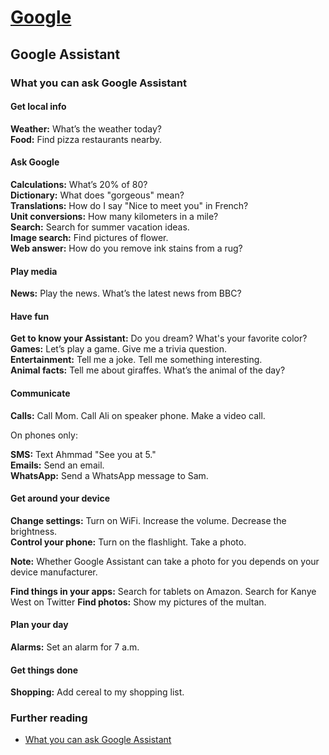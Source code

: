 # [Google](../docs/index.md)

## Google Assistant

### What you can ask Google Assistant

#### Get local info

**Weather:** What’s the weather today?  
**Food:** Find pizza restaurants nearby.  

#### Ask Google

**Calculations:** What’s 20% of 80?  
**Dictionary:** What does "gorgeous" mean?  
**Translations:** How do I say "Nice to meet you" in French?  
**Unit conversions:** How many kilometers in a mile?  
**Search:** Search for summer vacation ideas.  
**Image search:** Find pictures of flower.  
**Web answer:** How do you remove ink stains from a rug?  

#### Play media

**News:** Play the news. What’s the latest news from BBC?

#### Have fun

**Get to know your Assistant:** Do you dream? What's your favorite color?  
**Games:** Let’s play a game. Give me a trivia question.  
**Entertainment:** Tell me a joke. Tell me something interesting.  
**Animal facts:** Tell me about giraffes. What’s the animal of the day?

#### Communicate

**Calls:** Call Mom. Call Ali on speaker phone. Make a video call.

On phones only:

**SMS:** Text Ahmmad "See you at 5."  
**Emails:** Send an email.  
**WhatsApp:** Send a WhatsApp message to Sam.

#### Get around your device

**Change settings:** Turn on WiFi. Increase the volume. Decrease the brightness.  
**Control your phone:** Turn on the flashlight. Take a photo.

**Note:** Whether Google Assistant can take a photo for you depends on your device manufacturer.

**Find things in your apps:** Search for tablets on Amazon. Search for Kanye West on Twitter  **Find photos:** Show my pictures of the multan.

#### Plan your day

**Alarms:** Set an alarm for 7 a.m.

#### Get things done

**Shopping:** Add cereal to my shopping list.

### Further reading

- [What you can ask Google Assistant](https://support.google.com/assistant/answer/7172842?hl=en)
